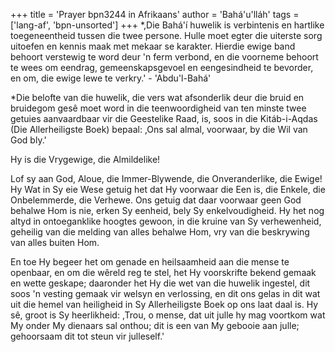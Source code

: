+++
title = 'Prayer bpn3244 in Afrikaans'
author = 'Bahá'u'lláh'
tags = ['lang-af', 'bpn-unsorted']
+++
*,Die Bahá'í huwelik is verbintenis en hartlike toegeneentheid tussen die twee persone. Hulle moet egter die uiterste sorg uitoefen en kennis maak met mekaar se karakter. Hierdie ewige band behoort verstewig te word deur 'n ferm verbond, en die voorneme behoort te wees om eendrag, gemeenskapsgevoel en eengesindheid te bevorder, en om, die ewige lewe te verkry.' - 'Abdu'l-Bahá'

*Die belofte van die huwelik, die vers wat afsonderlik deur die bruid en bruidegom gesê moet word in die teenwoordigheid van ten minste twee getuies aanvaardbaar vir die Geestelike Raad, is, soos in die Kitáb-i-Aqdas (Die Allerheiligste Boek) bepaal: ,Ons sal almal, voorwaar, by die Wil van God bly.'

 

Hy is die Vrygewige, die Almildelike!

Lof sy aan God, Aloue, die Immer-Blywende, die Onveranderlike, die Ewige! Hy Wat in Sy eie Wese getuig het dat Hy voorwaar die Een is, die Enkele, die Onbelemmerde, die Verhewe. Ons getuig dat daar voorwaar geen God behalwe Hom is nie, erken Sy eenheid, bely Sy enkelvoudigheid. Hy het nog altyd in ontoeganklike hoogtes gewoon, in die kruine van Sy verhewenheid, geheilig van die melding van alles behalwe Hom, vry van die beskrywing van alles buiten Hom.

En toe Hy begeer het om genade en heilsaamheid aan die mense te openbaar, en om die wêreld reg te stel, het Hy voorskrifte bekend gemaak en wette geskape; daaronder het Hy die wet van die huwelik ingestel, dit soos 'n vesting gemaak vir welsyn en verlossing, en dit ons gelas in dit wat uit die hemel van heiligheid in Sy Allerheiligste Boek op ons laat daal is. Hy sê, groot is Sy heerlikheid: ,Trou, o mense, dat uit julle hy mag voortkom wat My onder My dienaars sal onthou; dit is een van My gebooie aan julle; gehoorsaam dit tot steun vir julleself.'

